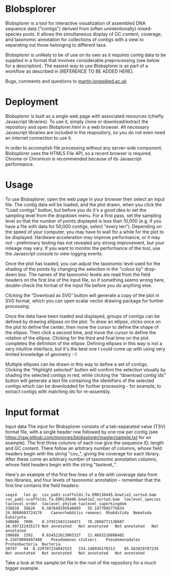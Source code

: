 Blobsplorer
=======

Blobsplorer is a tool for interactive visualization of assembled DNA sequence data ("contigs") derived from (often unintentionally) mixed-species pools. It allows the simultaneous display of GC content, coverage, and taxonomic annotation for collections of contigs with a view to separating out those belonging to different taxa.

Blobsplorer is unlikely to be of use on its own as it requires contig data to be supplied in a format that involves considerable preprocessing (see below for a description). The easiest way to use Blobsplorer is as part of a workflow as described in [REFERENCE TO BE ADDED HERE].

Bugs, comments and questions to martin.jones@ed.ac.uk

Deployment
========
Blobsplorer is built as a single web page with associated resources (chiefly Javascript libraries). To use it, simply clone or download/extract the repository and open Blobplorer.html in a web browser. All necessary Javascript libraries are included in the respository, so you do not even need an internet connection to use it. 

In order to accomplish file processing without any server-side component, Blobsplorer uses the HTML5 File API, so a recent browser is required. Chrome or Chromium is recommended because of its Javascript performance. 

Usage
========
To use Blobsplorer, open the web page in your browser then select an input file. The contig data will be loaded, and the plot drawn, when you click the "Load contigs" button, but before you do it's a good idea to set the sampling level from the dropdown menu. For a first pass, set the sampling level so that the number of points displayed is less than 10,000 (e.g. if you have a file with data for 50,000 contigs, select "every ten"). Depending on the speed of your computer, you may have to wait for a while for the plot to be displayed. Hardware acceleration may improve performance, or it may not - preliminary testing has not revealed any strong improvement, but your mileage may vary. If you want to monitor the performance of the tool, use the Javascript console to view logging events. 

Once the plot has loaded, you can adjust the taxonomic level used for the shading of the points by changing the selection in the "colour by" drop-down box. The names of the taxonomic levels are read from the field headers on the first line of the input file, so if something seems wrong here, double-check the format of the input file before you do anything else. 

Clicking the “Download as SVG” button will generate a copy of the plot in SVG format, which you can open scalar vector drawing package for further processing.

Once the data have been loaded and displayed, groups of contigs can be defined by drawing ellipses on the plot. To draw an ellipse, clicks once on the plot to define the center, then move the cursor to define the shape of the ellipse. Then click a second time, and move the cursor to define the rotation of the ellipse. Clicking for the third and final time on the plot completes the definition of the ellipse. Defining ellipses in this way is not a very intuitive interface, but it's the best one I could come up with using very limited knowledge of geometry :-)

Multiple ellipses can be drawn in this way to define a set of contigs. Clicking the “Highlight selected” button will confirm the selection visually by shading the selected contigs in red, while clicking the “download contig ids” button will generate a text file containing the identifiers of the selected contigs which can be downloaded for further processing - for example, to extract contigs with matching ids for re-assembly. 

Input format
================
Input data
The input for Blobsplorer consists of a tab-separated value (TSV) format file, with a single header row followed by one row per contig (see https://raw.github.com/mojones/blobsplorer/master/sample.txt for an example). The first three columns of each row give the sequence ID, length and GC content. There follow an arbitrary number of columns, whose field headers begin with the string "cov_", giving the coverage for each library. After these come an arbitrary number of taxonomic annotation columns, whose field headers begin with the string "taxlevel_". 

Here's an example of the first few lines of a file with coverage data from two libraries, and four levels of taxonomic annotation - remember that the first line contains the field headers:

````
seqid	len	gc	cov_pa61-scaffolds.fa.ERR138445.bowtie2.sorted.bam	cov_pa61-scaffolds.fa.ERR138446.bowtie2.sorted.bam	taxlevel_species	taxlevel_order	taxlevel_phylum	taxlevel_superkingdom
336810	36626	0.387649195640893	55.1477092775834	24.9888603724176	Caenorhabditis remanei	Rhabditida	Nematoda	Eukaryota
348686	7096	0.379315831344471	78.2068771138607	38.997322435173	Not annotated	Not annotated	Not annotated	Not annotated
198688	1592	0.654522613065327	11.4893216080402	8.33479899497488	Pseudomonas stutzeri	Pseudomonadales	Proteobacteria	Bacteria
30797	94	0.329787234042553	154.148936170213	85.563829787234	Not annotated	Not annotated	Not annotated	Not annotated

````

Take a look at the sample.txt file in the root of the repository for a much bigger example. 



